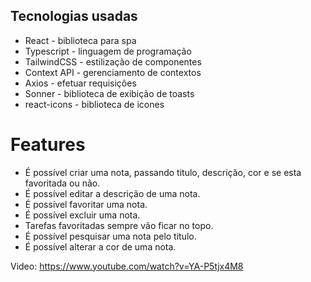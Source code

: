 ## Tecnologias usadas

-   React - biblioteca para spa
-   Typescript - linguagem de programação
-   TailwindCSS - estilização de componentes
-   Context API - gerenciamento de contextos
-   Axios - efetuar requisições
-   Sonner - biblioteca de exibição de toasts
-   react-icons - biblioteca de icones

# Features

-   É possível criar uma nota, passando titulo, descrição, cor e se esta favoritada ou não.
-   É possível editar a descrição de uma nota.
-   É possível favoritar uma nota.
-   É possível excluir uma nota.
-   Tarefas favoritadas sempre vão ficar no topo.
-   É possível pesquisar uma nota pelo titulo.
-   É possível alterar a cor de uma nota.

Video: https://www.youtube.com/watch?v=YA-P5tjx4M8
